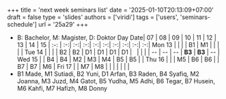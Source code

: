 +++
title = 'next week seminars list'
date = '2025-01-10T20:13:09+07:00'
draft = false
type = 'slides'
authors = ['viridi']
tags = ['users', 'seminars-schedule']
url = '25a29'
+++
<!--more-->
+ B: Bachelor, M: Magister, D: Doktor
Day Date| 07 | 08 | 09 | 10 | 11 | 12 | 13 | 14 | 15 |
:-:     | :-:| :-:| :-:| :-:| :-:| :-:| :-:| :-:| :-:| 
Mon 13  |    |    |    | B1 | M1 |    |    |    |    |
Tue 14  |    |    |    | B2 | B2 | D1 | D1 | D1 | D1 |
&nbsp;  |    |    |    | -- | -- | -- | **B3** | **B3** | -- |
Wed 15  |    | B4 | B4 | M2 | M3 | M4 | B5 | B5 |    |
Thu 16  |    |    | M5 | B6 | B6 |    | B7 | B7 | M6 |
Fri 17  |    | M7 | M8 |    |    |    |    |    |    |
+ B1 Made, M1 Sutiadi, B2 Yuni, D1 Arfan, B3 Raden, B4 Syafiq, M2 Joanna, M3 Juzd, M4 Gatot, B5 Yudha, M5 Adhi, B6 Tegar, B7 Husein, M6 Kahfi, M7 Hafizh, M8 Donny
